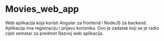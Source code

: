 # Movies_web_app
Web aplikacija koja koristi Angular za frontend i NodeJS za backend. Aplikacija ima registraciju i prijavu korisnika.
Ovo je zadatak koji se je radio cijeli semstar za predmet Razvoj web aplikacija.
